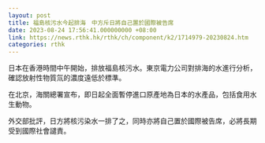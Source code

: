 ```yaml
---
layout: post
title: 福島核污水今起排海　中方斥日將自己置於國際被告席
date: 2023-08-24 17:56:41.000000000 +08:00
link: https://news.rthk.hk/rthk/ch/component/k2/1714979-20230824.htm
categories: rthk
---
```


日本在香港時間中午開始，排放福島核污水。東京電力公司對排海的水進行分析，確認放射性物質氚的濃度遠低於標準。

在北京，海關總署宣布，即日起全面暫停進口原產地為日本的水產品，包括食用水生動物。

外交部批評，日方將核污染水一排了之，同時亦將自己置於國際被告席，必將長期受到國際社會譴責。
